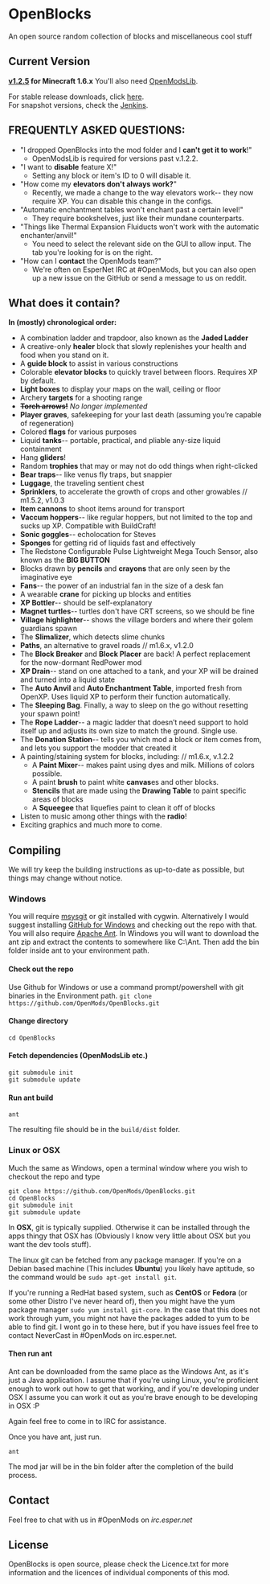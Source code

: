 OpenBlocks
=========

An open source random collection of blocks and miscellaneous cool stuff

Current Version
-

**[v1.2.5](https://dl.dropboxusercontent.com/u/4295615/OpenBlocks-1.2.5.jar) for Minecraft 1.6.x**
You'll also need [OpenModsLib](https://dl.dropboxusercontent.com/u/4295615/OpenModsLib-0.2.jar).

For stable release downloads, click [here](http://www.openmods.info/openblocks/downloads).  
For snapshot versions, check the [Jenkins](http://www.openmods.info:8080/).

FREQUENTLY ASKED QUESTIONS:
-----------
* "I dropped OpenBlocks into the mod folder and I **can't get it to work**!"
  * OpenModsLib is required for versions past v.1.2.2.
* "I want to **disable** feature X!"
  * Setting any block or item's ID to 0 will disable it.
* "How come my **elevators don't always work?**"
  * Recently, we made a change to the way elevators work-- they now require XP. You can disable this change in the configs.
* "Automatic enchantment tables won't enchant past a certain level!"
  * They require bookshelves, just like their mundane counterparts.
* "Things like Thermal Expansion Fluiducts won't work with the automatic enchanter/anvil!"
  * You need to select the relevant side on the GUI to allow input. The tab you're looking for is on the right.
* "How can I **contact** the OpenMods team?"
  * We're often on EsperNet IRC at #OpenMods, but you can also open up a new issue on the GitHub or send a message to us on reddit.


What does it contain?
-----------
**In (mostly) chronological order:**

* A combination ladder and trapdoor, also known as the **Jaded Ladder**
* A creative-only **healer** block that slowly replenishes your health and food when you stand on it.
* A **guide block** to assist in various constructions
* Colorable **elevator blocks** to quickly travel between floors. Requires XP by default.
* **Light boxes** to display your maps on the wall, ceiling or floor
* Archery **targets** for a shooting range
* ~~**Torch arrows!**~~ *No longer implemented*
* **Player graves**, safekeeping for your last death (assuming you’re capable of regeneration)
* Colored **flags** for various purposes
* Liquid **tanks**-- portable, practical, and pliable any-size liquid containment
* Hang **gliders**!
* Random **trophies** that may or may not do odd things when right-clicked
* **Bear traps**-- like venus fly traps, but snappier
* **Luggage**, the traveling sentient chest
* **Sprinklers**, to accelerate the growth of crops and other growables // m1.5.2, v1.0.3
* **Item cannons** to shoot items around for transport
* **Vaccum hoppers**-- like regular hoppers, but not limited to the top and sucks up XP. Compatible with BuildCraft!
* **Sonic goggles**-- echolocation for Steves
* **Sponges** for getting rid of liquids fast and effectively
* The Redstone Configurable Pulse Lightweight Mega Touch Sensor, also known as the **BIG BUTTON**
* Blocks drawn by **pencils** and **crayons** that are only seen by the imaginative eye
* **Fans**-- the power of an industrial fan in the size of a desk fan
* A wearable **crane** for picking up blocks and entities
* **XP Bottler**-- should be self-explanatory
* **Magnet turtles**-- turtles don't have CRT screens, so we should be fine
* **Village highlighter**-- shows the village borders and where their golem guardians spawn
* The **Slimalizer**, which detects slime chunks
* **Paths**, an alternative to gravel roads // m1.6.x, v1.2.0
* The **Block Breaker** and **Block Placer** are back! A perfect replacement for the now-dormant RedPower mod
* **XP Drain**-- stand on one attached to a tank, and your XP will be drained and turned into a liquid state
* The **Auto Anvil** and **Auto Enchantment Table**, imported fresh from OpenXP. Uses liquid XP to perform their function automatically.
* The **Sleeping Bag**. Finally, a way to sleep on the go without resetting your spawn point!
* The **Rope Ladder**-- a magic ladder that doesn’t need support to hold itself up and adjusts its own size to match the ground. Single use.
* The **Donation Station**-- tells you which mod a block or item comes from, and lets you support the modder that created it
* A painting/staining system for blocks, including: // m1.6.x, v.1.2.2
  * A **Paint Mixer**-- makes paint using dyes and milk. Millions of colors possible. 
  * A paint **brush** to paint white **canvas**es and other blocks.
  * **Stencils** that are made using the **Drawing Table** to paint specific areas of blocks
  * A **Squeegee** that liquefies paint to clean it off of blocks
* Listen to music among other things with the **radio**!
* Exciting graphics and much more to come.

Compiling
--------------
We will try keep the building instructions as up-to-date as possible, but things may change without notice.

### Windows
You will require [msysgit](http://code.google.com/p/msysgit/downloads/list) or git installed with cygwin. Alternatively I would suggest installing [GitHub for Windows](http://windows.github.com/) and checking out the repo with that.
You will also require [Apache Ant](http://ant.apache.org/bindownload.cgi). In Windows you will want to download the ant zip and extract the contents to somewhere like C:\Ant. Then add the bin folder inside ant to your environment path.

#### Check out the repo
Use Github for Windows or use a command prompt/powershell with git binaries in the Environment path.
```git clone https://github.com/OpenMods/OpenBlocks.git```
#### Change directory
```cd OpenBlocks```
#### Fetch dependencies (OpenModsLib etc.)
```
git submodule init
git submodule update
```
#### Run ant build
```ant ```

The resulting file should be in the `build/dist` folder.

### Linux or OSX
Much the same as Windows, open a terminal window where you wish to checkout the repo and type
```
git clone https://github.com/OpenMods/OpenBlocks.git
cd OpenBlocks
git submodule init
git submodule update
```

In **OSX**, git is typically supplied. Otherwise it can be installed through the apps thingy that OSX has (Obviously I know very little about OSX but you want the dev tools stuff). 

The linux git can be fetched from any package manager. If you're on a Debian based machine (This includes **Ubuntu**) you likely have aptitude, so the command would be ```sudo apt-get install git```. 

If you're running a RedHat based system, such as **CentOS** or **Fedora** (or some other Distro I've never heard of), then you might have the yum package manager ```sudo yum install git-core```. In the case that this does not work through yum, you might not have the packages added to yum to be able to find git. I wont go in to these here, but if you have issues feel free to contact NeverCast in #OpenMods on irc.esper.net.
#### Then run ant

Ant can be downloaded from the same place as the Windows Ant, as it's just a Java application. I assume that if you're using Linux, you're proficient enough to work out how to get that working, and if you're developing under OSX I assume you can work it out as you're brave enough to be developing in OSX :P

Again feel free to come in to IRC for assistance.

Once you have ant, just run.

```ant ```

The mod jar will be in the bin folder after the completion of the build process.

Contact
-
Feel free to chat with us in #OpenMods on *irc.esper.net*

License
-

OpenBlocks is open source, please check the Licence.txt for more information and the licences of individual components of this mod.

    

